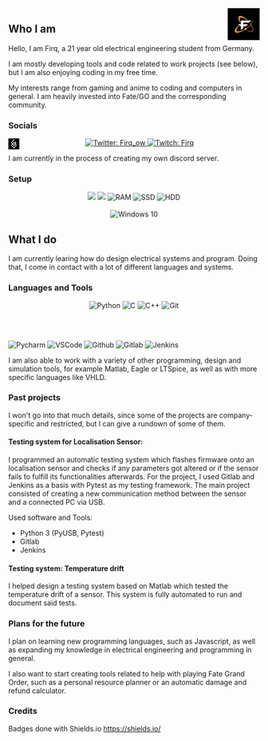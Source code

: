<img alt="Firq Profile Picture" src="files/images/dark_pfp.png" align="right" width="64" height="64">

## Who I am

Hello, I am Firq, a 21 year old electrical engineering student from Germany. 

I am mostly developing tools and code related to work projects (see below), but I am also enjoying coding in my free time.

My interests range from gaming and anime to coding and computers in general. I am heavily invested into Fate/GO and the corresponding community.

### Socials
<p align='center'>
<a href="https://twitter.com/firq_ow">
<img src="https://img.shields.io/badge/Twitter-Firq__ow-blue?style=for-the-badge&logo=Twitter" alt="Twitter: Firq_ow"/>
</a>

<a href="https://www.twitch.tv/firq">
<img src="https://img.shields.io/badge/Twitch-Firq-blueviolet?style=for-the-badge&logo=Twitch" alt="Twitch: Firq">
</a>

<a href="https://rayshift.io/na/firq">
<img align="left" title="Rayshift.io" alt="Rayshift.io" width="22px" src="files/icons/rayshift_icon.png" />
</a>

</p>

I am currently in the process of creating my own discord server.

### Setup

<p align='center'>
<img src="https://img.shields.io/badge/AMD-Ryzen 7 2700X-FF0000?labelColor=grey&style=for-the-badge&logo=AMD" />
<img src="https://img.shields.io/badge/NVIDIA-RTX 2070-76B900?labelColor=grey&style=for-the-badge&logo=NVIDIA" />
<img src="https://img.shields.io/badge/RAM-16GB-5d089b?labelColor=grey&style=for-the-badge" alt="RAM" />
<img src="https://img.shields.io/badge/SSD-500GB-5d089b?labelColor=grey&style=for-the-badge" alt="SSD" />
<img src="https://img.shields.io/badge/HDD-3TB-5d089b?labelColor=grey&style=for-the-badge" alt="HDD" />
<br></br>
<img src="https://img.shields.io/badge/Windows_10-5d089b?style=for-the-badge&logo=windows&logoColor=white" alt="Windows 10"/>
</p>

## What I do

I am currently learing how do design electrical systems and program. Doing that, I come in contact with a lot of different languages and systems.

### Languages and Tools

<p align='center'>
<img src="https://img.shields.io/badge/-Python-blue?style=for-the-badge&logoColor=white&labelColor=000000&logo=Python" alt="Python"/>

<img src="https://img.shields.io/badge/-C-blue?style=for-the-badge&logoColor=white&labelColor=000000&logo=c" alt="C"/>

<img src="https://img.shields.io/badge/-C++-blue?style=for-the-badge&logoColor=white&labelColor=000000&logo=cplusplus" alt="C++"/>

<img src="https://img.shields.io/badge/-Git-blue?style=for-the-badge&logoColor=white&labelColor=000000&logo=git" alt="Git"/>

<br></br>

<img src="https://img.shields.io/badge/-Pycharm-blue?style=for-the-badge&logoColor=white&labelColor=000000&logo=PyCharm" alt="Pycharm"/>

<img src="https://img.shields.io/badge/-VS Code-blue?style=for-the-badge&logoColor=white&labelColor=000000&logo=visualstudiocode" alt="VSCode"/>

<img src="https://img.shields.io/badge/-Github-blue?style=for-the-badge&logoColor=white&labelColor=000000&logo=github" alt="Github"/>

<img src="https://img.shields.io/badge/-Gitlab-blue?style=for-the-badge&logoColor=white&labelColor=000000&logo=gitlab" alt="Gitlab"/>

<img src="https://img.shields.io/badge/-Jenkins-blue?style=for-the-badge&logoColor=white&labelColor=000000&logo=jenkins" alt="Jenkins"/>

</p>

I am also able to work with a variety of other programming, design and simulation tools, for example Matlab, Eagle or LTSpice, as well as with more specific languages like VHLD.

### Past projects

I won't go into that much details, since some of the projects are company-specific and restricted, but I can give a rundown of some of them.

#### Testing system for Localisation Sensor:

I programmed an automatic testing system which flashes firmware onto an localisation sensor and checks if any parameters got altered or if the sensor fails to fulfill its functionalities afterwards. For the project, I used Gitlab and Jenkins as a basis with Pytest as my testing framework. The main project consisted of creating a new communication method between the sensor and a connected PC via USB.

Used software and Tools:
- Python 3 (PyUSB, Pytest)
- Gitlab
- Jenkins

#### Testing system: Temperature drift

I helped design a testing system based on Matlab which tested the temperature drift of a sensor. This system is fully automated to run and document said tests.

### Plans for the future

I plan on learning new programming languages, such as Javascript, as well as expanding my knowledge in electrical engineering and programming in general.

I also want to start creating tools related to help with playing Fate Grand Order, such as a personal resource planner or an automatic damage and refund calculator.

### Credits

Badges done with Shields.io <https://shields.io/>

